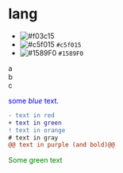 # lang
- ![#f03c15](https://via.placeholder.com/15/f03c15/f03c15.png)
- ![#c5f015](https://via.placeholder.com/15/c5f015/c5f015.png) `#c5f015`
- ![#1589F0](https://via.placeholder.com/15/1589F0/1589F0.png) `#1589F0`

a\
b\
c

<span style="color:blue">some *blue* text</span>.

```diff
- text in red
+ text in green
! text in orange
# text in gray
@@ text in purple (and bold)@@
```
<span style="color: green"> Some green text </span>

